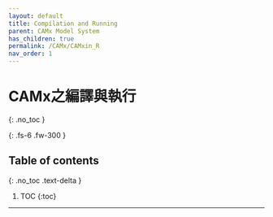```yaml
---
layout: default
title: Compilation and Running
parent: CAMx Model System
has_children: true
permalink: /CAMx/CAMxin_R
nav_order: 1
---
```


# CAMx之編譯與執行
{: .no_toc }

{: .fs-6 .fw-300 }

## Table of contents
{: .no_toc .text-delta }

1. TOC
{:toc}

---
